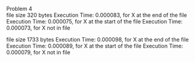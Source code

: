 Problem 4  
  file size 320 bytes
  Execution Time: 0.000083, for X at the end of the file
  Execution Time: 0.000075, for X at the start of the file
  Execution Time: 0.000073, for X not in file
  
  file size 1733 bytes
  Execution Time: 0.000098, for X at the end of the file
  Execution Time: 0.000089, for X at the start of the file
  Execution Time: 0.000079, for X not in file
  
  

